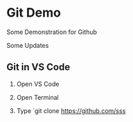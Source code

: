 # Git Demo

Some Demonstration for Github

Some Updates


## Git in VS Code

1. Open VS Code
2. Open Terminal

3. Type `git clone https://github.com/sss